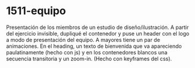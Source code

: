 # 1511-equipo
Presentación de los miembros de un estudio de diseño/ilustración.
A partir del ejercicio invisible, dupliqué el contenedor y puse un header con el logo a modo de presentación del equipo.
A mayores tiene un par de animaciones. En el heading, un texto de bienvenida que va apareciendo paulatinamente (hecho con js) y en los contenedores blancos una secuencia transitoria y un zoom-in. (Hecho con keyframes del css).
